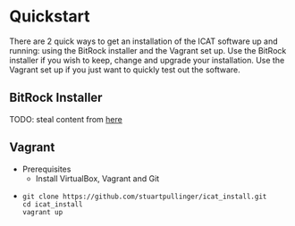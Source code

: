 # Quickstart

There are 2 quick ways to get an installation of the ICAT software up and running: using the BitRock installer and the Vagrant set up. Use the BitRock installer if you wish to keep, change and upgrade your installation. Use the Vagrant set up if you just want to quickly test out the software.

## BitRock Installer
TODO: steal content from [here](https://icatproject.org/installation/quick-start-installation/)

## Vagrant
- Prerequisites
  - Install VirtualBox, Vagrant and Git
- ```Shell
  git clone https://github.com/stuartpullinger/icat_install.git
  cd icat_install
  vagrant up
  ```
